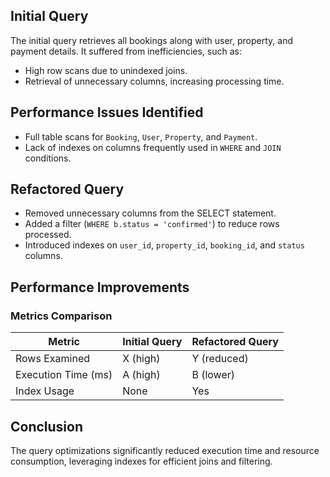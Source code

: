 
## Initial Query
The initial query retrieves all bookings along with user, property, and payment details. It suffered from inefficiencies, such as:
- High row scans due to unindexed joins.
- Retrieval of unnecessary columns, increasing processing time.

## Performance Issues Identified
- Full table scans for `Booking`, `User`, `Property`, and `Payment`.
- Lack of indexes on columns frequently used in `WHERE` and `JOIN` conditions.

## Refactored Query
- Removed unnecessary columns from the SELECT statement.
- Added a filter (`WHERE b.status = 'confirmed'`) to reduce rows processed.
- Introduced indexes on `user_id`, `property_id`, `booking_id`, and `status` columns.

## Performance Improvements
### Metrics Comparison
| Metric                  | Initial Query | Refactored Query |
|-------------------------|---------------|------------------|
| Rows Examined           | X (high)      | Y (reduced)      |
| Execution Time (ms)     | A (high)      | B (lower)        |
| Index Usage             | None          | Yes              |

## Conclusion
The query optimizations significantly reduced execution time and resource consumption, leveraging indexes for efficient joins and filtering.


